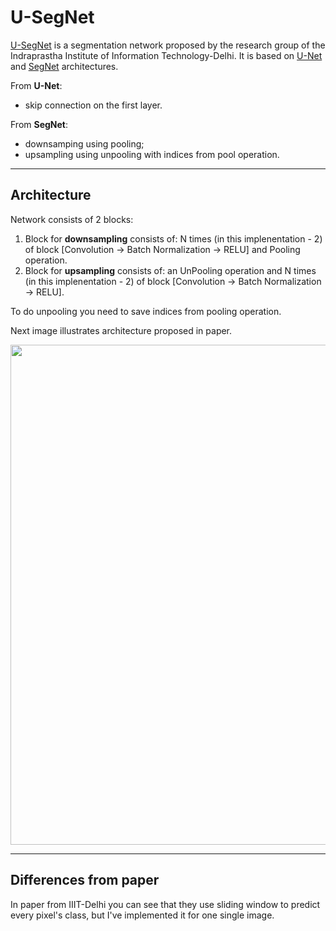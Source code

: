 # U-SegNet
[U-SegNet](https://arxiv.org/abs/1806.04429) is a segmentation network proposed by the research group of the Indraprastha Institute of Information Technology-Delhi. It is based on [U-Net](https://arxiv.org/abs/1505.04597) and [SegNet](https://arxiv.org/abs/1511.00561) architectures.

From **U-Net**:

- skip connection on the first layer.

From **SegNet**:

- downsamping using pooling;
- upsampling using unpooling with indices from pool operation.

---

## Architecture

Network consists of 2 blocks:

1. Block for **downsampling** consists of: N times (in this implenentation - 2) of block [Convolution -> Batch Normalization -> RELU] and Pooling operation.
2. Block for **upsampling** consists of: an UnPooling operation and N times (in this implenentation - 2) of block [Convolution -> Batch Normalization -> RELU].

To do unpooling you need to save indices from pooling operation.

Next image illustrates architecture proposed in paper.

<div align="center">
    <img align="center" width="800" src="https://github.com/vvrud/DRU-DL-Project-Structure/blob/master/figures/arch.png?raw=true">
</div>

---

## Differences from paper

In paper from IIIT-Delhi you can see that they use sliding window to predict every pixel's class, but I've implemented it for one single image.
